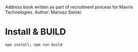 Address book written as part of recruitment process for Mavrix Technologies.
Author: Mariusz Sielski

# Install & BUILD

``npm install; npm run build``